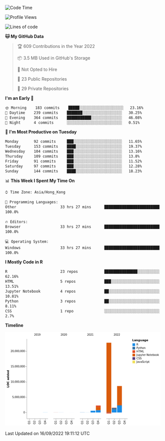 

<!--**wt12318/wt12318** is a ✨ _special_ ✨ repository because its `README.md` (this file) appears on your GitHub profile.-->

<!--START_SECTION:waka-->
![Code Time](http://img.shields.io/badge/Code%20Time-543%20hrs%2027%20mins-blue)

![Profile Views](http://img.shields.io/badge/Profile%20Views-0-blue)

![Lines of code](https://img.shields.io/badge/From%20Hello%20World%20I%27ve%20Written-35%20Million%20lines%20of%20code-blue)

**🐱 My GitHub Data** 

> 🏆 609 Contributions in the Year 2022
 > 
> 📦 3.5 MB Used in GitHub's Storage 
 > 
> 🚫 Not Opted to Hire
 > 
> 📜 23 Public Repositories 
 > 
> 🔑 29 Private Repositories  
 > 
**I'm an Early 🐤** 

```text
🌞 Morning    183 commits    █████░░░░░░░░░░░░░░░░░░░░   23.16% 
🌆 Daytime    239 commits    ███████░░░░░░░░░░░░░░░░░░   30.25% 
🌃 Evening    364 commits    ███████████░░░░░░░░░░░░░░   46.08% 
🌙 Night      4 commits      ░░░░░░░░░░░░░░░░░░░░░░░░░   0.51%

```
📅 **I'm Most Productive on Tuesday** 

```text
Monday       92 commits     ███░░░░░░░░░░░░░░░░░░░░░░   11.65% 
Tuesday      153 commits    ████░░░░░░░░░░░░░░░░░░░░░   19.37% 
Wednesday    104 commits    ███░░░░░░░░░░░░░░░░░░░░░░   13.16% 
Thursday     109 commits    ███░░░░░░░░░░░░░░░░░░░░░░   13.8% 
Friday       91 commits     ███░░░░░░░░░░░░░░░░░░░░░░   11.52% 
Saturday     97 commits     ███░░░░░░░░░░░░░░░░░░░░░░   12.28% 
Sunday       144 commits    ████░░░░░░░░░░░░░░░░░░░░░   18.23%

```


📊 **This Week I Spent My Time On** 

```text
⌚︎ Time Zone: Asia/Hong_Kong

💬 Programming Languages: 
Other                    33 hrs 27 mins      █████████████████████████   100.0%

🔥 Editors: 
Browser                  33 hrs 27 mins      █████████████████████████   100.0%

💻 Operating System: 
Windows                  33 hrs 27 mins      █████████████████████████   100.0%

```

**I Mostly Code in R** 

```text
R                        23 repos            ███████████████░░░░░░░░░░   62.16% 
HTML                     5 repos             ███░░░░░░░░░░░░░░░░░░░░░░   13.51% 
Jupyter Notebook         4 repos             ██░░░░░░░░░░░░░░░░░░░░░░░   10.81% 
Python                   3 repos             ██░░░░░░░░░░░░░░░░░░░░░░░   8.11% 
CSS                      1 repo              ░░░░░░░░░░░░░░░░░░░░░░░░░   2.7%

```


**Timeline**

![Chart not found](https://raw.githubusercontent.com/wt12318/wt12318/main/charts/bar_graph.png) 


 Last Updated on 16/09/2022 19:11:12 UTC
<!--END_SECTION:waka-->


